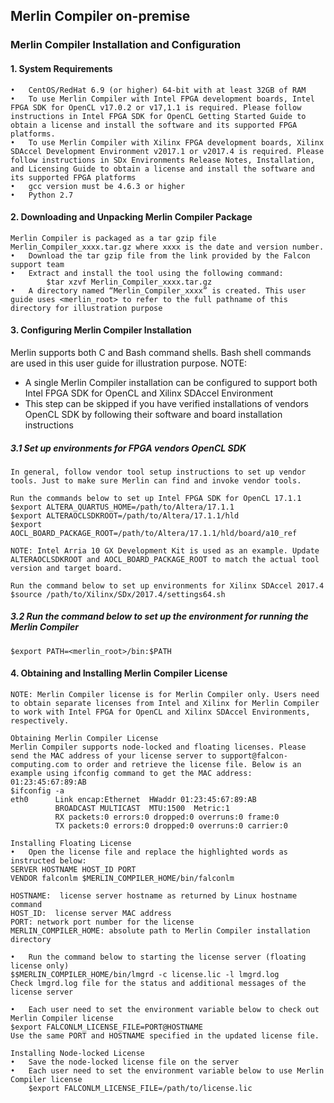 ## Merlin Compiler on-premise

### Merlin Compiler Installation and Configuration
#### 1. System Requirements
    •   CentOS/RedHat 6.9 (or higher) 64-bit with at least 32GB of RAM
    •   To use Merlin Compiler with Intel FPGA development boards, Intel FPGA SDK for OpenCL v17.0.2 or v17,1.1 is required. Please follow instructions in Intel FPGA SDK for OpenCL Getting Started Guide to obtain a license and install the software and its supported FPGA platforms.
    •   To use Merlin Compiler with Xilinx FPGA development boards, Xilinx SDAccel Development Environment v2017.1 or v2017.4 is required. Please follow instructions in SDx Environments Release Notes, Installation, and Licensing Guide to obtain a license and install the software and its supported FPGA platforms
    •   gcc version must be 4.6.3 or higher
    •   Python 2.7

#### 2. Downloading and Unpacking Merlin Compiler Package
    Merlin Compiler is packaged as a tar gzip file Merlin_Compiler_xxxx.tar.gz where xxxx is the date and version number.  
    •   Download the tar gzip file from the link provided by the Falcon support team
    •	Extract and install the tool using the following command:
            $tar xzvf Merlin_Compiler_xxxx.tar.gz
    •	A directory named “Merlin_Compiler_xxxx” is created. This user guide uses <merlin_root> to refer to the full pathname of this directory for illustration purpose

#### 3. Configuring Merlin Compiler Installation
Merlin supports both C and Bash command shells. Bash shell commands are used in this user guide for illustration purpose.
NOTE: 
+ A single Merlin Compiler installation can be configured to support both Intel FPGA SDK for OpenCL and Xilinx SDAccel Environment
+ This step can be skipped if you have verified installations of vendors OpenCL SDK by following their software and board installation instructions
##### 3.1 Set up environments for FPGA vendors OpenCL SDK
    In general, follow vendor tool setup instructions to set up vendor tools. Just to make sure Merlin can find and invoke vendor tools.

    Run the commands below to set up Intel FPGA SDK for OpenCL 17.1.1
    $export ALTERA_QUARTUS_HOME=/path/to/Altera/17.1.1
    $export ALTERAOCLSDKROOT=/path/to/Altera/17.1.1/hld
    $export AOCL_BOARD_PACKAGE_ROOT=/path/to/Altera/17.1.1/hld/board/a10_ref

    NOTE: Intel Arria 10 GX Development Kit is used as an example. Update ALTERAOCLSDKROOT and AOCL_BOARD_PACKAGE_ROOT to match the actual tool version and target board.
    
    Run the command below to set up environments for Xilinx SDAccel 2017.4
    $source /path/to/Xilinx/SDx/2017.4/settings64.sh

##### 3.2 Run the command below to set up the environment for running the Merlin Compiler
    $export PATH=<merlin_root>/bin:$PATH

#### 4. Obtaining and Installing Merlin Compiler License 
    NOTE: Merlin Compiler license is for Merlin Compiler only. Users need to obtain separate licenses from Intel and Xilinx for Merlin Compiler to work with Intel FPGA for OpenCL and Xilinx SDAccel Environments, respectively.  

    Obtaining Merlin Compiler License
    Merlin Compiler supports node-locked and floating licenses. Please send the MAC address of your license server to support@falcon-computing.com to order and retrieve the license file. Below is an example using ifconfig command to get the MAC address: 01:23:45:67:89:AB
    $ifconfig -a
    eth0      Link encap:Ethernet  HWaddr 01:23:45:67:89:AB
              BROADCAST MULTICAST  MTU:1500  Metric:1
              RX packets:0 errors:0 dropped:0 overruns:0 frame:0
              TX packets:0 errors:0 dropped:0 overruns:0 carrier:0
    
    Installing Floating License
    •   Open the license file and replace the highlighted words as instructed below:
    SERVER HOSTNAME HOST_ID PORT
    VENDOR falconlm $MERLIN_COMPILER_HOME/bin/falconlm
    
    HOSTNAME:  license server hostname as returned by Linux hostname command
    HOST_ID:  license server MAC address
    PORT: network port number for the license
    MERLIN_COMPILER_HOME: absolute path to Merlin Compiler installation directory
    
    •   Run the command below to starting the license server (floating license only)
    $$MERLIN_COMPILER_HOME/bin/lmgrd -c license.lic -l lmgrd.log
    Check lmgrd.log file for the status and additional messages of the license server
    
    •   Each user need to set the environment variable below to check out Merlin Compiler license
    $export FALCONLM_LICENSE_FILE=PORT@HOSTNAME
    Use the same PORT and HOSTNAME specified in the updated license file.
    
    Installing Node-locked License
    •   Save the node-locked license file on the server
    •   Each user need to set the environment variable below to use Merlin Compiler license
        $export FALCONLM_LICENSE_FILE=/path/to/license.lic

